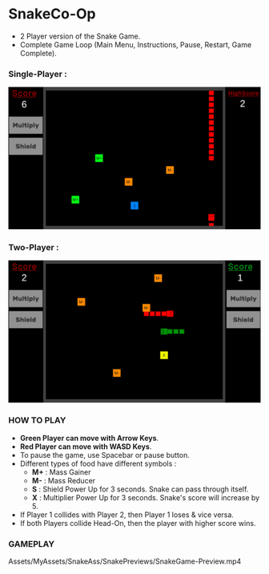 # SnakeCo-Op
- 2 Player version of the Snake Game.
- Complete Game Loop (Main Menu, Instructions, Pause, Restart, Game Complete).

### Single-Player : 
![Single-Player-Snake](https://github.com/Yashvardhan4197/SnakeCo-OP/blob/main/Assets/MyAssets/SnakeAss/SnakePreviews/SinglePlayer.png)

### Two-Player : 
![2-Player-Snake](https://github.com/Yashvardhan4197/SnakeCo-OP/blob/main/Assets/MyAssets/SnakeAss/SnakePreviews/TwoPlayer.png)



### HOW TO PLAY
 - **Green Player can move with Arrow Keys**.
 - **Red Player can move with WASD Keys**.
 - To pause the game, use Spacebar or pause button.
 - Different types of food have different symbols :
   - **M+**  : Mass Gainer
   - **M-**  : Mass Reducer
   - **S**   : Shield Power Up for 3 seconds. Snake can pass through itself.
   - **X**   : Multiplier Power Up for 3 seconds. Snake's score will increase by 5.
 - If Player 1 collides with Player 2, then Player 1 loses & vice versa.
 - If both Players collide Head-On, then the player with higher score wins.

### GAMEPLAY
 Assets/MyAssets/SnakeAss/SnakePreviews/SnakeGame-Preview.mp4
